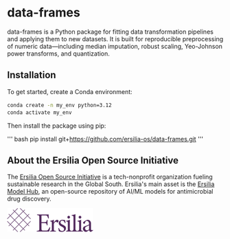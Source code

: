 # data-frames
data-frames is a Python package for fitting data transformation pipelines and applying them to new datasets. It is built for reproducible preprocessing of numeric data—including median imputation, robust scaling, Yeo-Johnson power transforms, and quantization.

 ## Installation

 To get started, create a Conda environment:

```bash
conda create -n my_env python=3.12
conda activate my_env
```
Then install the package using pip:

''' bash
pip install git+https://github.com/ersilia-os/data-frames.git
'''

## About the Ersilia Open Source Initiative

The [Ersilia Open Source Initiative](https://ersilia.io) is a tech-nonprofit organization fueling sustainable research in the Global South. Ersilia's main asset is the [Ersilia Model Hub](https://github.com/ersilia-os/ersilia), an open-source repository of AI/ML models for antimicrobial drug discovery.

![Ersilia Logo](assets/Ersilia_Brand.png)